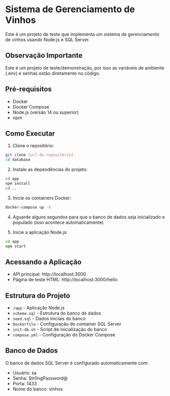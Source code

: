 # Sistema de Gerenciamento de Vinhos

Este é um projeto de teste que implementa um sistema de gerenciamento de vinhos usando Node.js e SQL Server.

## Observação Importante
Este é um projeto de teste/demonstração, por isso as variáveis de ambiente (.env) e senhas estão diretamente no código.

## Pré-requisitos

- Docker
- Docker Compose
- Node.js (versão 14 ou superior)
- npm

## Como Executar

1. Clone o repositório:
```bash
git clone [url-do-repositorio]
cd database
```

2. Instale as dependências do projeto:
```bash
cd app
npm install
cd ..
```

3. Inicie os containers Docker:
```bash
docker-compose up -d
```

4. Aguarde alguns segundos para que o banco de dados seja inicializado e populado (isso acontece automaticamente)

5. Inicie a aplicação Node.js:
```bash
cd app
npm start
```

## Acessando a Aplicação

- API principal: http://localhost:3000
- Página de teste HTML: http://localhost:3000/hello

## Estrutura do Projeto

- `/app` - Aplicação Node.js
- `schema.sql` - Estrutura do banco de dados
- `seed.sql` - Dados iniciais do banco
- `Dockerfile` - Configuração do container SQL Server
- `init-db.sh` - Script de inicialização do banco
- `compose.yml` - Configuração do Docker Compose

## Banco de Dados

O banco de dados SQL Server é configurado automaticamente com:
- Usuário: sa
- Senha: Str0ngPassword@
- Porta: 1433
- Nome do banco: vinhos 
